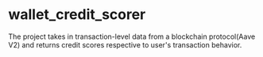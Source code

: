 # wallet_credit_scorer
The project takes in transaction-level data from a blockchain protocol(Aave V2) and returns credit scores respective to user's transaction behavior.
